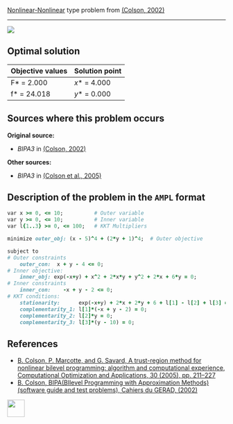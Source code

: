 [Nonlinear-Nonlinear](/test-problems/NLP-NLP-problems) type problem from [(Colson, 2002)][Colson, 2002]

---

![](https://github.com/basblsolver/test-problems/wiki/images/c_2002_03_eq.jpg)

## Optimal solution

Objective values   | Solution point           |
------------------ | ------------------------ |
F* = 2.000         | _x_* = 4.000             |
f* = 24.018        | _y_* = 0.000             |

## Sources where this problem occurs

__Original source:__

 - _BIPA3_ in [(Colson, 2002)][Colson, 2002]

__Other sources:__

 - _BIPA3_ in [(Colson et al., 2005)][Colson et al., 2005]

## Description of the problem in the `AMPL` format

```ruby
var x >= 0, <= 10;          # Outer variable
var y >= 0, <= 10;          # Inner variable
var l{1..3} >= 0, <= 100;   # KKT Multipliers

minimize outer_obj: (x - 5)^4 + (2*y + 1)^4;  # Outer objective

subject to
# Outer constraints
    outer_con:  x + y - 4 <= 0;
# Inner objective:
    inner_obj: exp(-x+y) + x^2 + 2*x*y + y^2 + 2*x + 6*y = 0;
# Inner constraints
    inner_con:    -x + y - 2 <= 0;
# KKT conditions:
    stationarity:      exp(-x+y) + 2*x + 2*y + 6 + l[1] - l[2] + l[3] = 0;
    complementarity_1: l[1]*(-x + y - 2) = 0;
    complementarity_2: l[2]*y = 0;
    complementarity_3: l[3]*(y - 10) = 0;
```

##  References

 - [B. Colson, P. Marcotte, and G. Savard, A trust-region method for nonlinear bilevel programming: algorithm and computational experience, Computational Optimization and Applications, 30 (2005), pp. 211–227](https://doi.org/10.1007/s10589-005-4612-4)
 - [B. Colson, BIPA(BIlevel Programming with Approximation Methods)(software guide and test problems), Cahiers du GERAD, (2002)](https://www.gerad.ca/en/papers/G-2002-37/view)

[<img src="http://www.interupgrade.com/images/pfeil-backbutton.png" width="40" height="40">](/test-problems/NLP-NLP-problems "Back to summary of NLP-NLP type problems")

[Colson, 2002]: https://www.gerad.ca/en/papers/G-2002-37/view
[Colson et al., 2005]: https://doi.org/10.1007/s10589-005-4612-4
